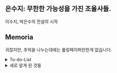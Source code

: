 ## 은수지: 무한한 가능성을 가진 조율사들.

이수지, 박은수의 전설의 시작

## Memoria

귀찮지만, 추억을 나누는데에는 롤링페이퍼만한게 없습니다.

<details><summary>To-do-List</summary>

- [ ] ChkList 완료 후, README File 꾸미기 -메인 페이지, 작동화면(gif), 기능
- [ ] 최종 완료 보고서 (ppt) 만들기
- [ ] 파일 전체적으로 필요없는 부분 정리 및 주석 달기.
- [ ] 매일매일 30분 - 1시간씩, 방향성 설계 및 코드 리뷰

---

## Day 10

--BackEnd

- [ ] Event BackEnd 작성

--FrontEnd

- [x] 관리자 페이지 - 관리자 계정만 진입 가능하게 설정..?
- [x] OnMounted 활용한 NavGuard 걸어놓기.

---

## Day 9

--BackEnd

- [x] 마이페이지 사진 입출력

--FrontEnd

- [x] Update 수정
- [x] 이벤트, Youtube 영상 기반 검색 완성.
- [x] MyPage 수정

---

## Day 8

--BackEnd

- [x] 파일 입출력, 이미지
- [x] 백엔드 update 로직 수정
- [ ] 0개 작성 해결
- [ ] 색깔, 글씨체 고르기

--FrontEnd

- [x] 메세지의 수정 기능, 글씨체 설정 추가.
- [x] 미리보기 기능 추가
- [ ] 네비게이션 가드.
- [x] 전체적인 디자인 구조 수정, 색깔
- [ ] MyPage
- [x] 롤페 만들기 맨 가운데로
- [x] 마이 롤페 뷰 img null일 때 img 태그 안나오게 하기 v-if
- [x] 상세 메세지 img null일 때 img 태그 안나오게 하기
- [x] 버튼 디자인

---

## Day 6,7

--BackEnd

- [ ] 파일 입출력, 이미지

--FrontEnd

- [x] Vue 메세지 화면 구현
- [x] 롤링페이퍼 전체적인 구조 및 디자인 수정

---

## Day 5

--BackEnd

- [x] 글 작성자를 제대로 불러오지 못했던 오류 수정
- [x] 롤링페이퍼를 제대로 불러오지 못했던 오류 수정
- [x] 내 롤링페이퍼 불러오기 메소드 구현
- [x] 메세지 등록, 수정, 삭제 기능 추가

--FrontEnd

- [x] My Page 화면 구현
- [x] 롤링페이퍼 수정 화면 추가.
- [x] 나만 롤링페이퍼를 수정, 삭제 가능할 수 있도록 조건 추가
- [x] 롤링페이퍼 수정, 삭제 기능 추가

---

## Day 3, 4

- [x] 서비스 설계 재검토, DB 재설계
- [x] 롤링 페이퍼 기본 기능 만들기

--BackEnd

- [x] 롤링페이퍼 등록, 수정, 삭제 기능 추가 (수정 및 삭제는 5일차로)

--FrontEnd

- [x] Vue 롤링페이퍼 화면 구현

---

Day 2

--BackEnd

- [x] 로그인 및 회원가입 기능 작성
- [ ] JWT 인증 토큰 만들기

--FrontEnd

- [x] 로그인 및 회원가입 Vue 화면 작성

추가 기능

- [x] 로그아웃 버튼 생성
- [x] 비밀번호 확인 기능
- [x] 로컬스토리지를 이용해서 간소화해보기
- [x] 로그인 상태가 아니면, 롤링페이퍼 작성 불가하도록 설정
- [x] 로그인 상태라면, 다시 로그인이 허용되지 않도록 막아놓기
- [x] 비밀번호 유효성 검사 추가
- [x] 헤더 우측에 Login 버튼 추가, Login 시에만 User 노출하게 생성
- [x] 헤더는 홈 롤링페이퍼 이벤트 | 로그인 순으로 생성.
- [x] 최초 Login 버튼시 router.push를 통해 바로 Login 창으로 이동할 수 있도록
- [x] Login 버튼 밑에 SignUp 버튼 추가후, signUp페이지로 이동
- [x] ID, 비번 잘못입력했을 때, 알람창 뜨기
- [x] Login, Sign Up CSS 수정
- [x] 누구누구님 환영합니다.

심화 기능

- [ ] 소셜로그인을 할건가?

---

Day 1

--BackEnd

- [x] DB 구조 및 테이블을 작성하고, 프로젝트 생성합니다.

--FrontEnd

- [x] Vue의 기본적인 구조 생성

추가 기능

- [x] 서비스 설계
- [x] 배경색 추가(은지)
- [x] 홈 화면 수정
- [ ] 배경 동영상 추가 (병수)

---

## 추가 구현기능

- [ ] 피그마 목업 제작, PPT도 제작
- [ ] 서버 배포
- [ ] 다크모드? - CSS 2배 작성
- [ ] Kakao API Map 추가 가능? (찍찍 추가)
- [ ] 댓글, 대댓글 ㄷㄷ
- [ ] GAANT CHART
- [ ] 유즈 케이스, Figma 만들기
- [ ] 배경 음악 추가
- [x] 요구사항 명세서
- [x] ERD 만들기
- [ ] 회원가입 MBTI 넣을까?
- [ ] 비밀번호 재설정 기능
- [ ] 친구 팔로우 기능
- [ ] Chart.js
- [ ] 랜덤 사진

</details>

<details><summary>새로 알게 된 것들</summary>

1. DTO와 DB의 상관관계
2. CORS 에러 해결 - webconfig 설정 + CrossOrigin("\*")
3. 파일 입출력

</details>
